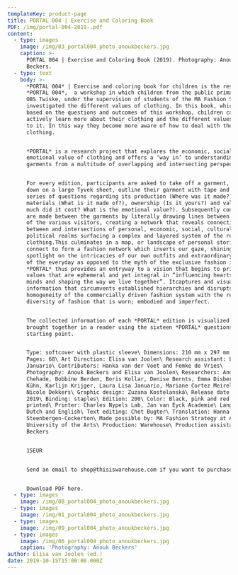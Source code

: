 ```yaml
---
templateKey: product-page
title: PORTAL 004 | Exercise and Coloring Book
PDF: /img/portal-004-2019-.pdf
content:
  - type: images
    image: /img/03_portal004_photo_anoukbeckers.jpg
    caption: >-
      PORTAL 004 | Exercise and Coloring Book (2019). Photography: Anouk
      Beckers.
  - type: text
    body: >-
      *PORTAL 004* | Exercise and coloring book for children is the result of
      *PORTAL 004*,  a workshop in which children from the public primary school
      OBS Twiske, under the supervision of students of the MA Fashion Strategy,
      investigated the different values of clothing. In this book, which is
      based on the questions and outcomes of this workshop, children can
      actively learn more about their clothing and the different values attached
      to it. In this way they become more aware of how to deal with the value of
      clothing.


      *PORTAL* is a research project that explores the economic, social and
      emotional value of clothing and offers a ‘way in’ to understanding
      garments from a multitude of overlapping and intersecting perspectives.


      For every edition, participants are asked to take off a garment, lay it
      down on a large Tyvek sheet, outline their garment with tape and answer a
      series of questions regarding its production (Where was it made?),
      materials (What is it made of?), ownership (Is it yours?) and value (How
      much did it cost? What is the emotional value?). Subsequently connections
      are made between the garments by literally drawing lines between the items
      of the various visitors, creating a network that reveals connections
      between and intersections of personal, economic, social, cultural and
      political realms surfacing a complex and layered system of the reality of
      clothing.This culminates in a map, or landscape of personal stories that
      connect to form a fashion network which inverts our gaze, shining a
      spotlight on the intricacies of our own outfits and extraordinary aspects
      of the everyday as opposed to the myth of the exclusive fashion image.
      *PORTAL* thus provides an entryway to a vision that begins to prioritise
      values that are ephemeral and yet integral in “influencing hearts and
      minds and shaping the way we live together”. Itcaptures and visualises
      information that circumvents established hierarchies and disrupts the
      homogeneity of the commercially driven fashion system with the refreshing
      diversity of fashion that is worn; embodied and imperfect.


      The collected information of each *PORTAL* edition is visualized and
      brought together in a reader using the sixteen *PORTAL* questions as their
      starting point.


      Type: softcover with plastic sleeve\ Dimensions: 210 mm x 297 mm portrait\
      Pages: 68\ Art Direction: Elisa van Joolen\ Research assistant: Laura Lisa
      Januario\ Contributors: Hanka van der Voet and Femke de Vries\
      Photography: Anouk Beckers and Elisa van Joolen\ Researchers: Andrea
      Chehade, Bobbine Berden, Boris Kollar, Denise Bernts, Emma Disbergen, Eva
      Kühn, Karlijn Krijger, Laura Lisa Januario, Mariane Cortez Meirelles,
      Nicole Dekkers\ Graphic design: Zuzana Kostelanská\ Release date: Winter
      2019\ Binding: staples\ Edition: 200\ Color: Black, pink and red – riso
      printed\ Printer: Charles Nypels Lab, Jan van Eyck Academie\ Language:
      Dutch and English\ Text editing: Chet Bugter\ Translation: Hanna
      Steenbergen-Cockerton\ Made possible by: MA Fashion Strategy at ArtEZ
      University of the Arts\ Production: Warehouse\ Production assistant: Anouk
      Beckers


      15EUR


      Send an email to shop@thisiswarehouse.com if you want to purchase a copy.


      Download PDF here.
  - type: images
    image: /img/08_portal004_photo_anoukbeckers.jpg
  - type: images
    image: /img/01_portal004_photo_anoukbeckers.jpg
  - type: images
    image: /img/09_portal004_photo_anoukbeckers.jpg
  - type: images
    image: /img/06_portal004_photo_anoukbeckers.jpg
    caption: 'Photography: Anouk Beckers'
author: Elisa van Joolen (ed.)
date: 2019-10-15T15:00:00.000Z
---
```

